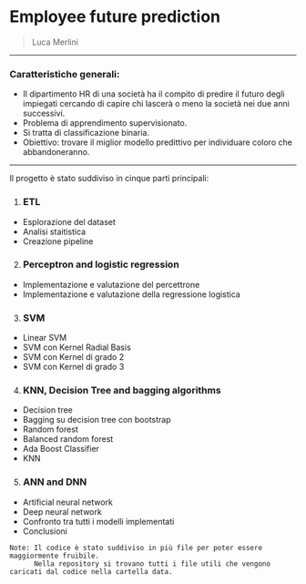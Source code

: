# Employee future prediction
> Luca Merlini
***
### Caratteristiche generali:
  - Il dipartimento HR di una società ha il compito di predire il futuro degli impiegati cercando di capire chi lascerà o meno la società nei due anni successivi.
  - Problema di apprendimento supervisionato.
  - Si tratta di classificazione binaria.
  - Obiettivo: trovare il miglior modello predittivo per individuare coloro che abbandoneranno. 
***
Il progetto è stato suddiviso in cinque parti principali:
1. ### ETL
  - Esplorazione del dataset
  - Analisi staitistica
  - Creazione pipeline
2. ### Perceptron and logistic regression
  - Implementazione e valutazione del percettrone 
  - Implementazione e valutazione della regressione logistica
3. ### SVM
  - Linear SVM
  - SVM con Kernel Radial Basis
  - SVM con Kernel di grado 2
  - SVM con Kernel di grado 3
4. ### KNN, Decision Tree and bagging algorithms
  - Decision tree
  - Bagging su decision tree con bootstrap
  - Random forest
  - Balanced random forest
  - Ada Boost Classifier
  - KNN
5. ### ANN and DNN
  - Artificial neural network
  - Deep neural network
  - Confronto tra tutti i modelli implementati
  - Conclusioni


 ```{note}
Note: Il codice è stato suddiviso in più file per poter essere maggiormente fruibile.
       Nella repository si trovano tutti i file utili che vengono caricati dal codice nella cartella data.
```

